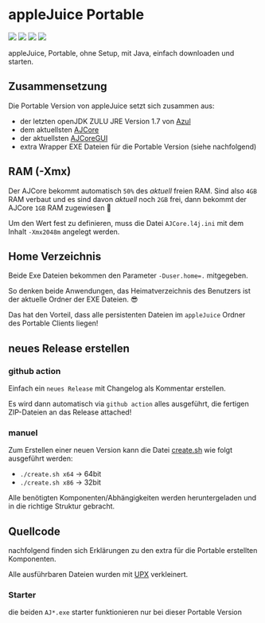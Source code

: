 # appleJuice Portable

![](https://img.shields.io/github/license/applejuicenetz/portable.svg)
![](https://img.shields.io/github/release/applejuicenetz/portable.svg)
![](https://img.shields.io/github/downloads/applejuicenetz/portable/total)
![](https://github.com/applejuicenetz/portable/workflows/release/badge.svg)

appleJuice, Portable, ohne Setup, mit Java, einfach downloaden und starten.

## Zusammensetzung 

Die Portable Version von appleJuice setzt sich zusammen aus:
- der letzten openJDK ZULU JRE Version 1.7 von [Azul](https://www.azul.com/downloads/) 
- dem aktuellsten [AJCore](https://github.com/applejuicenetz/core/releases)
- der aktuellsten [AJCoreGUI](https://github.com/applejuicenetz/gui-java/releases)
- extra Wrapper EXE Dateien für die Portable Version (siehe nachfolgend)

## RAM (-Xmx)
Der AJCore bekommt automatisch `50%` des _aktuell_ freien RAM.
Sind also `4GB` RAM verbaut und es sind davon _aktuell_ noch `2GB` frei, 
dann bekommt der AJCore `1GB` RAM zugewiesen :tada: 

Um den Wert fest zu definieren, muss die Datei `AJCore.l4j.ini` mit dem Inhalt `-Xmx2048m` angelegt werden. 

## Home Verzeichnis 

Beide Exe Dateien bekommen den Parameter `-Duser.home=.` mitgegeben.

So denken beide Anwendungen, das Heimatverzeichnis des Benutzers ist der aktuelle Ordner der EXE Dateien. :sunglasses: 

Das hat den Vorteil, dass alle persistenten Dateien im `appleJuice` Ordner des Portable Clients liegen!

## neues Release erstellen

### github action
Einfach ein `neues Release` mit Changelog als Kommentar erstellen.

Es wird dann automatisch via `github action` alles ausgeführt, die fertigen ZIP-Dateien an das Release attached!

### manuel
Zum Erstellen einer neuen Version kann die Datei [create.sh](create.sh) wie folgt ausgeführt werden:
- `./create.sh x64` -> 64bit
- `./create.sh x86` -> 32bit

Alle benötigten Komponenten/Abhängigkeiten werden heruntergeladen und in die richtige Struktur gebracht.
 
## Quellcode

nachfolgend finden sich Erklärungen zu den extra für die Portable erstellten Komponenten.

Alle ausführbaren Dateien wurden mit [UPX](https://upx.github.io/) verkleinert.

### Starter

die beiden `AJ*.exe` starter funktionieren nur bei dieser Portable Version
